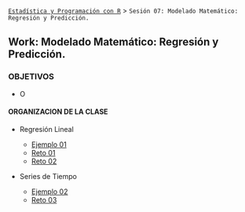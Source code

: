 
[`Estadística y Programación con R`](../Readme.md) > `Sesión 07: Modelado Matemático: Regresión y Predicción.`

## Work: Modelado Matemático: Regresión y Predicción.

### OBJETIVOS 

- O

#### ORGANIZACION DE LA CLASE 

- Regresión Lineal
	- [Ejemplo 01](Ejemplo-01)
	- [Reto 01](Reto-01)
	- [Reto 02](Reto-02)

- Series de Tiempo
	- [Ejemplo 02](Ejemplo-02)
	- [Reto 03](Reto-03)


